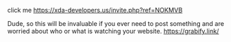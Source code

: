   click me 
  https://xda-developers.us/invite.php?ref=NOKMVB 


Dude, so this will be invaluable if you ever need to post something and are worried about 
who or what is watching your website. 
https://grabify.link/
